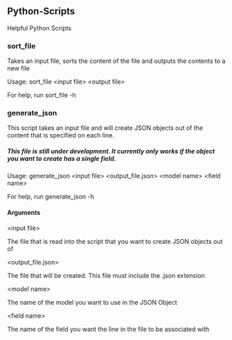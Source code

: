 ## Python-Scripts
Helpful Python Scripts

### sort_file
Takes an input file, sorts the content of the file and outputs the contents to a new file

Usage: sort_file \<input file> \<output file>

For help, run sort_file -h

### generate_json
This script takes an input file and will create JSON objects out of the content that is specified on each line.  
##### This file is still under development. It currently only works if the object you want to create has a single field.  

Usage: generate_json \<input file> \<output_file.json> \<model name> \<field name>  

For help, run generate_json -h

#### Arguments
\<input file>  

The file that is read into the script that you want to create JSON objects out of

\<output_file.json>  

The file that will be created. This file must include the .json extension

\<model name>  

The name of the model you want to use in the JSON Object  

\<field name>  

The name of the field you want the line in the file to be associated with
